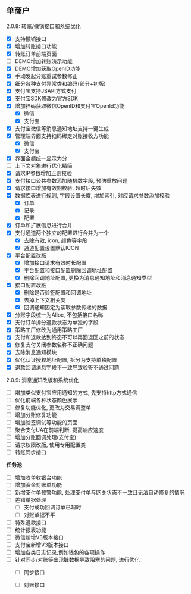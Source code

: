 ## 单商户
2.0.8: 转账/撤销接口和系统优化
- [x] 支持撤销接口
- [x] 增加转账接口功能
- [x] 转账订单前端页面
- [ ] DEMO增加转账演示功能
- [x] DEMO增加获取OpenID功能
- [x] 手动发起分账重试参数修正
- [x] 细分各种支付异常类和编码(部分+初版)
- [x] 支付宝支持JSAPI方式支付
- [x] 支付宝SDK修改为官方SDK
- [x] 增加扫码获取微信OpenID和支付宝OpenId功能
  - [x] 微信
  - [x] 支付宝
- [x] 支付宝微信等消息通知地址支持一键生成
- [x] 管理端界面支持扫码绑定对账接收方功能
  - [x] 微信
  - [x] 支付宝
- [x] 界面金额统一显示为分
- [ ] 上下文对象进行优化精简
- [x] 请求IP参数增加正则校验
- [x] 支付接口公共参数添加随机数字段, 预防重放问题
- [x] 请求接口增加有效期校验, 超时后失效
- [x] 数据库表进行规则, 字段设置长度, 增加索引, 对应请求参数添加校验
  - [x] 订单
  - [x] 记录
  - [x] 配置
- [x] 订单和扩展信息进行合并
- [x] 支付通道两个独立的配置进行合并为一个
  - [X] 去除有效, icon, 颜色等字段
  - [x] 通道配置设置默认ICON
- [x] 平台配置改版 
  - [x] 增加接口请求有效时长配置
  - [x] 平台配置和接口配置删除回调地址配置
  - [X] 删除回调地址配置, 更换为消息通知地址和消息通知类型
- [X] 接口配置改版
  - [x] 删除是否验签配置和回调地址
  - [x] 去掉上下文相关类
  - [x] 回调通知固定为读取参数传递的数据
- [x] 分账字段统一为Alloc, 不包括接口名称
- [x] 支付订单拆分退款状态为单独的字段
- [x] 策略工厂修改为通用策略工厂
- [x] 支付和退款达到终态不可以再回退回之前的状态
- [x] 修复支付关闭参数名称不正确问题
- [X] 去除消息通知模块
- [x] 优化认证授权地址配置, 拆分为支持单独配置
- [x] 退款回调消息字段不一致导致验签不通过问题

2.0.9: 消息通知改版和系统优化
- [ ] 增加类似支付宝应用通知的方式, 先支持http方式通信
- [ ] 优化前端各种状态颜色展示
- [ ] 修复功能优化, 更改为交易调整单
- [ ] 增加分账修复功能
- [ ] 增加验签调试等功能的页面
- [ ] 聚合支付UA在前端判断, 提高响应速度
- [ ] 增加分账回调处理(支付宝)
- [ ] 请求权限改版, 使用专用配置类
- [ ] 转账同步接口

**任务池**
- [ ] 增加收单收银台功能
- [ ] 增加资金对账单功能
- [ ] 新增支付单预警功能, 处理支付单与网关状态不一致且无法自动修复的情况
- [ ] 差错单据处理
  - [ ] 支付成功回调订单已超时
  - [ ] 对账单据不平
- [ ] 特殊退款接口
- [ ] 统计报表功能
- [ ] 微信新增V3版本接口
- [ ] 支付宝新增V3版本接口
- [ ] 增加各类日志记录,例如钱包的各项操作
- [ ] 针对同步/对账等出现脏数据导致阻塞的问题, 进行优化
    - [ ] 同步接口
    - [ ] 对账接口

